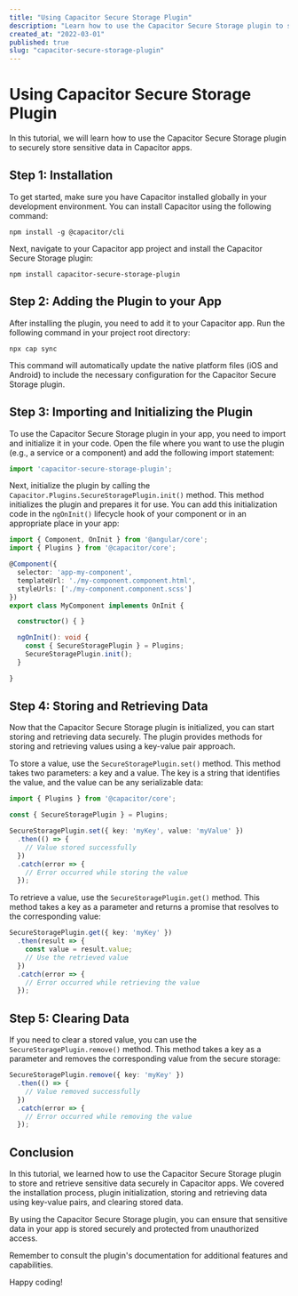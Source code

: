 ```yaml
---
title: "Using Capacitor Secure Storage Plugin"
description: "Learn how to use the Capacitor Secure Storage plugin to store sensitive data in your Capacitor apps."
created_at: "2022-03-01"
published: true
slug: "capacitor-secure-storage-plugin"
---
```


# Using Capacitor Secure Storage Plugin

In this tutorial, we will learn how to use the Capacitor Secure Storage plugin to securely store sensitive data in Capacitor apps.

## Step 1: Installation

To get started, make sure you have Capacitor installed globally in your development environment. You can install Capacitor using the following command:

```shell
npm install -g @capacitor/cli
```

Next, navigate to your Capacitor app project and install the Capacitor Secure Storage plugin:

```shell
npm install capacitor-secure-storage-plugin
```

## Step 2: Adding the Plugin to your App

After installing the plugin, you need to add it to your Capacitor app. Run the following command in your project root directory:

```shell
npx cap sync
```

This command will automatically update the native platform files (iOS and Android) to include the necessary configuration for the Capacitor Secure Storage plugin.

## Step 3: Importing and Initializing the Plugin

To use the Capacitor Secure Storage plugin in your app, you need to import and initialize it in your code. Open the file where you want to use the plugin (e.g., a service or a component) and add the following import statement:

```typescript
import 'capacitor-secure-storage-plugin';
```

Next, initialize the plugin by calling the `Capacitor.Plugins.SecureStoragePlugin.init()` method. This method initializes the plugin and prepares it for use. You can add this initialization code in the `ngOnInit()` lifecycle hook of your component or in an appropriate place in your app:

```typescript
import { Component, OnInit } from '@angular/core';
import { Plugins } from '@capacitor/core';

@Component({
  selector: 'app-my-component',
  templateUrl: './my-component.component.html',
  styleUrls: ['./my-component.component.scss']
})
export class MyComponent implements OnInit {

  constructor() { }

  ngOnInit(): void {
    const { SecureStoragePlugin } = Plugins;
    SecureStoragePlugin.init();
  }

}
```

## Step 4: Storing and Retrieving Data

Now that the Capacitor Secure Storage plugin is initialized, you can start storing and retrieving data securely. The plugin provides methods for storing and retrieving values using a key-value pair approach.

To store a value, use the `SecureStoragePlugin.set()` method. This method takes two parameters: a key and a value. The key is a string that identifies the value, and the value can be any serializable data:

```typescript
import { Plugins } from '@capacitor/core';

const { SecureStoragePlugin } = Plugins;

SecureStoragePlugin.set({ key: 'myKey', value: 'myValue' })
  .then(() => {
    // Value stored successfully
  })
  .catch(error => {
    // Error occurred while storing the value
  });
```

To retrieve a value, use the `SecureStoragePlugin.get()` method. This method takes a key as a parameter and returns a promise that resolves to the corresponding value:

```typescript
SecureStoragePlugin.get({ key: 'myKey' })
  .then(result => {
    const value = result.value;
    // Use the retrieved value
  })
  .catch(error => {
    // Error occurred while retrieving the value
  });
```

## Step 5: Clearing Data

If you need to clear a stored value, you can use the `SecureStoragePlugin.remove()` method. This method takes a key as a parameter and removes the corresponding value from the secure storage:

```typescript
SecureStoragePlugin.remove({ key: 'myKey' })
  .then(() => {
    // Value removed successfully
  })
  .catch(error => {
    // Error occurred while removing the value
  });
```

## Conclusion

In this tutorial, we learned how to use the Capacitor Secure Storage plugin to store and retrieve sensitive data securely in Capacitor apps. We covered the installation process, plugin initialization, storing and retrieving data using key-value pairs, and clearing stored data.

By using the Capacitor Secure Storage plugin, you can ensure that sensitive data in your app is stored securely and protected from unauthorized access.

Remember to consult the plugin's documentation for additional features and capabilities.

Happy coding!